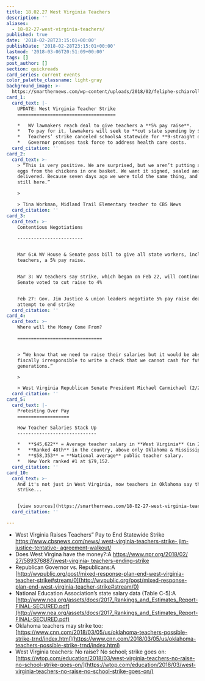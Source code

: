 ```yaml
---
title: 18.02.27 West Virginia Teachers
description: ''
aliases:
  - 18-02-27-west-virginia-teachers/
published: true
date: '2018-02-28T23:15:01+00:00'
publishDate: '2018-02-28T23:15:01+00:00'
lastmod: '2018-03-06T20:51:09+00:00'
tags: []
post_author: []
section: quickreads
card_series: current events
color_palette_classname: light-gray
background_image: >-
  https://smarthernews.com/wp-content/uploads/2018/02/feliphe-schiarolli-445578-unsplash-360x360.jpg
card_1:
  card_text: |-
    UPDATE: West Virginia Teacher Strike
    ====================================

    *   WV lawmakers reach deal to give teachers a **5% pay raise**.
    *   To pay for it, lawmakers will seek to **cut state spending by $20M**.
    *   Teachers’ strike canceled schoolsA statewide for **9-straight days**.
    *   Governor promises task force to address health care costs.
  card_citation: ''
card_2:
  card_text: >-
    > “This is very positive. We are surprised, but we aren’t putting all of our
    eggs from the chickens in one basket. We want it signed, sealed and
    delivered. Because seven days ago we were told the same thing, and we’re
    still here.”

    > 

    > Tina Workman, Midland Trail Elementary teacher to CBS News
  card_citation: ''
card_3:
  card_text: >-
    Contentious Negotiations

    ------------------------


    Mar 6:A WV House & Senate pass bill to give all state workers, including
    teachers, a 5% pay raise.


    Mar 3: WV teachers say strike, which began on Feb 22, will continue after WV
    Senate voted to cut raise to 4%


    Feb 27: Gov. Jim Justice & union leaders negotiate 5% pay raise deal in
    attempt to end strike
  card_citation: ''
card_4:
  card_text: >-
    Where will the Money Come From?

    ===============================


    > “We know that we need to raise their salaries but it would be absolutely
    fiscally irresponsible to write a check that we cannot cash for future
    generations.”

    > 

    > West Virginia Republican Senate President Michael Carmichael (2/28/18)
  card_citation: ''
card_5:
  card_text: |-
    Protesting Over Pay
    ===================

    How Teacher Salaries Stack Up
    -----------------------------

    *   **$45,622** = Average teacher salary in **West Virginia** (in 2016).
    *   **Ranked 48th** in the country, above only Oklahoma & Mississippi.
    *   **$58,353** = **National average** public teacher salary.
    *   New York ranked #1 at $79,152.
  card_citation: ''
card_10:
  card_text: >-
    And it's not just in West Virginia, now teachers in Oklahoma say they may
    strike...


    [view sources](https://smarthernews.com/18-02-27-west-virginia-teachers/)
  card_citation: ''

---
```

*   West Virginia Raises Teachers” Pay to End Statewide Strike [https://www.cbsnews.com/news/ west-virginia-teachers-strike- jim-justice-tentative- agreement-walkout/](https://www.cbsnews.com/news/west-virginia-teachers-strike-jim-justice-tentative-agreement-walkout/)
*   Does West Virgina have the money?:A [https://www.npr.org/2018/02/ 27/589376887/west-virginia- teachers-ending-strike](https://www.npr.org/2018/02/)
*   Republican Governor vs. Republicans:A [http://wvpublic.org/post/mixed-response-plan-end-west-virginia-teacher-strike#stream/0](http://wvpublic.org/post/mixed-response-plan-end-west-virginia-teacher-strike#stream/0)
*   National Education Association’s state salary data (Table C-5):A [http://www.nea.org/assets/docs/2017_Rankings_and_Estimates_Report-FINAL-SECURED.pdf](http://www.nea.org/assets/docs/2017_Rankings_and_Estimates_Report-FINAL-SECURED.pdf)
*   Oklahoma teachers may strike too: [https://www.cnn.com/2018/03/05/us/oklahoma-teachers-possible-strike-trnd/index.html](https://www.cnn.com/2018/03/05/us/oklahoma-teachers-possible-strike-trnd/index.html)
*   West Virginia teachers: No raise? No school; strike goes on: [https://wtop.com/education/2018/03/west-virginia-teachers-no-raise-no-school-strike-goes-on/](https://wtop.com/education/2018/03/west-virginia-teachers-no-raise-no-school-strike-goes-on/)